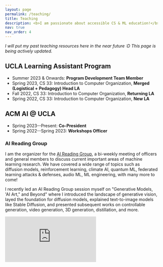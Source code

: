 ```yaml
---
layout: page
permalink: /teaching/
title: Teaching
description: <b>I am passionate about accessible CS & ML education!</b> As part of the Learning Assistant (LA) Program at UCLA and Co-President of ACM AI @ UCLA, teaching is a big part of my CS & ML journey.
nav: true
nav_order: 4
---
```


*I will put my past teaching resources here in the near future :D This page is being actively updated.*

## UCLA Learning Assistant Program

- Summer 2023 & Onwards: **Program Development Team Member**
- Spring 2023, CS 33: Introduction to Computer Organization, **Merged (Logistical + Pedagogy) Head LA**
- Fall 2022, CS 33: Introduction to Computer Organization, **Returning LA**
- Spring 2022, CS 33: Introduction to Computer Organization, **New LA**

## ACM AI @ UCLA

- Spring 2023--Present: **Co-President**
- Spring 2022--Spring 2023: **Workshops Officer**

### AI Reading Group

I am the organizer for the [AI Reading Group](https://bit.ly/acm_ai_23_24_reading_cluster), a bi-weekly meeting of officers and general members to discuss current important areas of machine learning research. We have covered a wide range of topics such as diffusion models, reinforcement learning, climate AI, quantum ML, federated learning attacks & defenses, audio ML, ML engineering, with many more to come!

I recently led an AI Reading Group session myself on "Generative Models, 'AI Art," and Beyond" where I introduced the landscape of generative vision, layed the foundation for diffusion models, explained text-to-image models like Stable Diffusion, and presented subsequent works on controllable generation, video generation, 3D generation, distillation, and more.

<!-- <iframe width="100%" src="https://www.youtube.com/watch?v=eN0nYqtdkb0&list=PLPO7_kXilXFZAQ54gPk31dqM77WTL5Mm3&index=5" frameborder="0" allowfullscreen></iframe> -->

<iframe class="iframe-video" src="https://www.youtube.com/embed/eN0nYqtdkb0?si=dWGJrzNLKmsqoS4d" title="YouTube video player" frameborder="0" allow="accelerometer; autoplay; clipboard-write; encrypted-media; gyroscope; picture-in-picture; web-share" allowfullscreen></iframe>